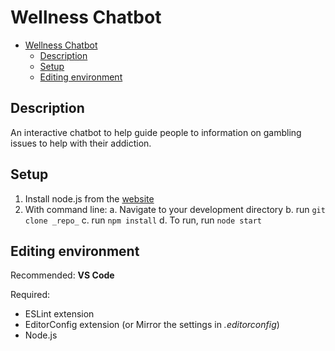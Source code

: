 # Wellness Chatbot

<!-- TOC -->

- [Wellness Chatbot](#wellness-chatbot)
    - [Description](#description)
    - [Setup](#setup)
    - [Editing environment](#editing-environment)

<!-- /TOC -->

## Description
An interactive chatbot to help guide people to information on gambling issues to help with their addiction.

## Setup

1. Install node.js from the [website](https://nodejs.org/)
2. With command line:
    a. Navigate to your development directory
    b. run `git clone _repo_`
    c. run `npm install`
    d. To run, run `node start`


## Editing environment

Recommended: **VS Code**

Required:

- ESLint extension
- EditorConfig extension (or Mirror the settings in _.editorconfig_)
- Node.js
